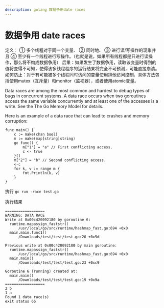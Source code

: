 ```yaml
---
description: golang 数据争用date races 
---
```


# 数据争用 date races


定义：
① 多个线程对于同一个变量、
② 同时地、
③ 进行读/写操作的现象并且
④ 至少有一个线程进行写操作。（也就是说，如果所有线程都是只进行读操作，那么将不构成数据争用） 
后果：如果发生了数据争用，读取该变量时得到的值将变得不可知，使得该多线程程序的运行结果将完全不可预测，可能直接崩溃。 
如何防止：对于有可能被多个线程同时访问的变量使用排他访问控制，具体方法包括使用mutex（互斥量）和monitor（监视器），或者使用atomic变量。


Data races are among the most common and hardest to debug types of bugs in concurrent systems. A data race occurs when two goroutines access the same variable concurrently and at least one of the accesses is a write. See the The Go Memory Model for details.

Here is an example of a data race that can lead to crashes and memory corruption:


```
func main() {
	c := make(chan bool)
	m := make(map[string]string)
	go func() {
		m["1"] = "a" // First conflicting access.
		c <- true
	}()
	m["2"] = "b" // Second conflicting access.
	<-c
	for k, v := range m {
		fmt.Println(k, v)
	}
}

```
执行
`go run -race test.go`

执行结果
```
==================
WARNING: DATA RACE
Write at 0x00c420092180 by goroutine 6:
  runtime.mapassign_faststr()
      /usr/local/go/src/runtime/hashmap_fast.go:694 +0x0
  main.main.func1()
      /Downloads/test/test/test.go:20 +0x5d

Previous write at 0x00c420092180 by main goroutine:
  runtime.mapassign_faststr()
      /usr/local/go/src/runtime/hashmap_fast.go:694 +0x0
  main.main()
      /Downloads/test/test/test.go:23 +0xc9

Goroutine 6 (running) created at:
  main.main()
      /Downloads/test/test/test.go:19 +0x9a
==================
2 b
1 a
Found 1 data race(s)
exit status 66

```

# 
